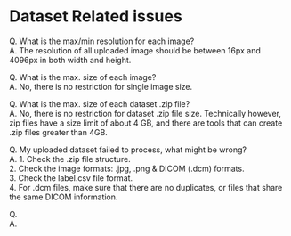 # Dataset Related issues

Q. What is the max/min resolution for each image?    
A. The resolution of all uploaded image should be between 16px and 4096px in both width and height.

Q. What is the max. size of each image?  
A. No, there is no restriction for single image size.

Q. What is the max. size of each dataset .zip file?  
A. No, there is no restriction for dataset .zip file size. Technically however, zip files have a size limit of about 4 GB, and there are tools that can create .zip files greater than 4GB.

Q. My uploaded dataset failed to process, what might be wrong?  
A. 1. Check the .zip file structure.  
     2. Check the image formats: .jpg, .png & DICOM \(.dcm\) formats.  
     3. Check the label.csv file format.  
     4. For .dcm files, make sure that there are no duplicates, or files that share the same DICOM information.

Q.   
A. 







